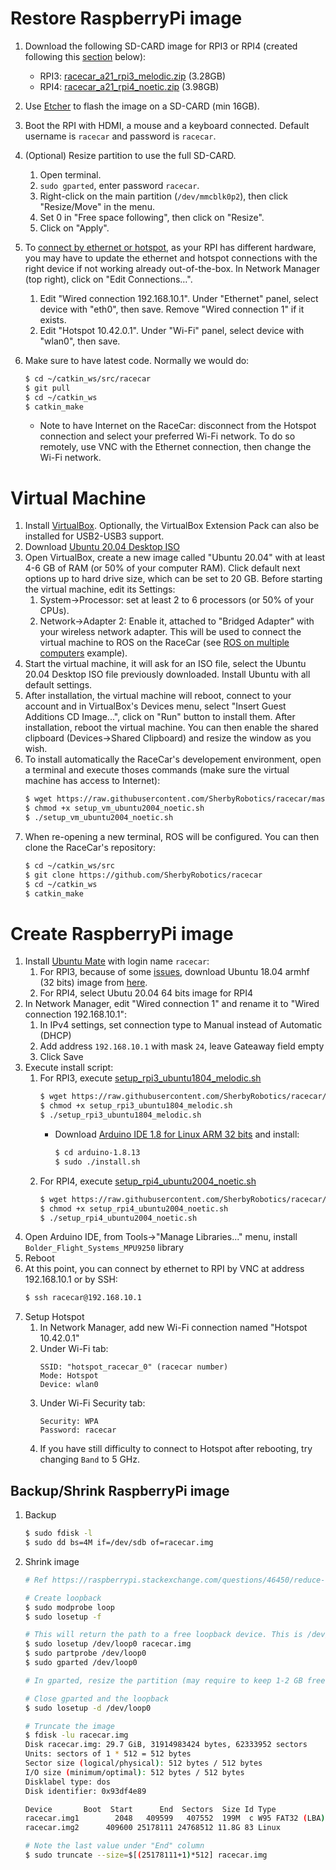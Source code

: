 # Restore RaspberryPi image
1. Download the following SD-CARD image for RPI3 or RPI4 (created following this [section](https://github.com/SherbyRobotics/racecar/tree/master/images#create-raspberrypi-image) below):
    * RPI3: [racecar_a21_rpi3_melodic.zip](https://usherbrooke-my.sharepoint.com/:u:/g/personal/labm2414_usherbrooke_ca/ERA4amhZbm1MshTv2ZT2buYBFTL_TK0wzKTO5jHhPGlUkA?e=dOXxwo) (3.28GB)
    * RPI4: [racecar_a21_rpi4_noetic.zip](https://usherbrooke-my.sharepoint.com/:u:/g/personal/labm2414_usherbrooke_ca/EUaHswHlke5KnEU54Dm_E1YBRABgXDmlh6pOE6w8mp5C6Q?e=uU8lnF) (3.98GB)
2. Use [Etcher](https://www.balena.io/etcher/) to flash the image on a SD-CARD (min 16GB). 
3. Boot the RPI with HDMI, a mouse and a keyboard connected. Default username is `racecar` and password is `racecar`. 
4. (Optional) Resize partition to use the full SD-CARD.
    1. Open terminal.
    2. `sudo gparted`, enter password `racecar`.
    3. Right-click on the main partition (`/dev/mmcblk0p2`), then click "Resize/Move" in the menu.
    4. Set 0 in "Free space following", then click on "Resize".
    5. Click on "Apply".
    
5. To [connect by ethernet or hotspot](https://github.com/SherbyRobotics/racecar/tree/master/doc), as your RPI has different hardware, you may have to update the ethernet and hotspot connections with the right device if not working already out-of-the-box. In Network Manager (top right), click on "Edit Connections…". 
    1. Edit "Wired connection 192.168.10.1". Under "Ethernet" panel, select device with "eth0", then save. Remove "Wired connection 1" if it exists.
    2. Edit "Hotspot 10.42.0.1". Under "Wi-Fi" panel, select device with "wlan0", then save.

6. Make sure to have latest code. Normally we would do:
    ```bash
    $ cd ~/catkin_ws/src/racecar
    $ git pull
    $ cd ~/catkin_ws
    $ catkin_make
    ```
    * Note to have Internet on the RaceCar: disconnect from the Hotspot connection and select your preferred Wi-Fi network. To do so remotely, use VNC with the Ethernet connection, then change the Wi-Fi network.

# Virtual Machine
1. Install [VirtualBox](https://www.virtualbox.org/). Optionally, the VirtualBox Extension Pack can also be installed for USB2-USB3 support.
2. Download [Ubuntu 20.04 Desktop ISO](https://releases.ubuntu.com/focal/ubuntu-20.04.2.0-desktop-amd64.iso)
3. Open VirtualBox, create a new image called "Ubuntu 20.04" with at least 4-6 GB of RAM (or 50% of your computer RAM). Click default next options up to hard drive size, which can be set to 20 GB. Before starting the virtual machine, edit its Settings:
    1. System->Processor: set at least 2 to 6 processors (or 50% of your CPUs). 
	2. Network->Adapter 2: Enable it, attached to "Bridged Adapter" with your wireless network adapter. This will be used to connect the virtual machine to ROS on the RaceCar (see [ROS on multiple computers](https://github.com/SherbyRobotics/racecar/tree/master/doc) example).
4. Start the virtual machine, it will ask for an ISO file, select the Ubuntu 20.04 Desktop ISO file previously downloaded. Install Ubuntu with all default settings.
5. After installation, the virtual machine will reboot, connect to your account and in VirtualBox's Devices menu, select "Insert Guest Additions CD Image...", click on "Run" button to install them. After installation, reboot the virtual machine. You can then enable the shared clipboard (Devices->Shared Clipboard) and resize the window as you wish.
6. To install automatically the RaceCar's developement environment, open a terminal and execute thoses commands (make sure the virtual machine has access to Internet):
    ```bash
    $ wget https://raw.githubusercontent.com/SherbyRobotics/racecar/master/images/setup_vm_ubuntu2004_noetic.sh
    $ chmod +x setup_vm_ubuntu2004_noetic.sh
    $ ./setup_vm_ubuntu2004_noetic.sh
    ```
7. When re-opening a new terminal, ROS will be configured. You can then clone the RaceCar's repository:
    ```bash
    $ cd ~/catkin_ws/src
    $ git clone https://github.com/SherbyRobotics/racecar
    $ cd ~/catkin_ws
    $ catkin_make
    ```

# Create RaspberryPi image

1. Install [Ubuntu Mate](https://ubuntu-mate.org/download/) with login name `racecar`:
    1. For RPI3, because of some [issues](https://ubuntu-mate.community/t/ubuntu-mate-20-04-1-first-boot-hung-on-rpi-3/23748/3), download Ubuntu 18.04 armhf (32 bits) image from [here](https://releases.ubuntu-mate.org/archived/bionic/armhf/).
    2. For RPI4, select Ubutu 20.04 64 bits image for RPI4
3. In Network Manager, edit "Wired connection 1" and rename it to "Wired connection 192.168.10.1":
    1. In IPv4 settings, set connection type to Manual instead of Automatic (DHCP)
    2. Add address `192.168.10.1` with mask `24`, leave Gateaway field empty
    3. Click Save
4. Execute install script:
    1. For RPI3, execute [setup_rpi3_ubuntu1804_melodic.sh](https://github.com/SherbyRobotics/racecar/blob/master/images/setup_rpi3_ubuntu1804_melodic.sh)
        ```bash
        $ wget https://raw.githubusercontent.com/SherbyRobotics/racecar/master/images/setup_rpi3_ubuntu1804_melodic.sh
        $ chmod +x setup_rpi3_ubuntu1804_melodic.sh
        $ ./setup_rpi3_ubuntu1804_melodic.sh
        ```
	    * Download [Arduino IDE 1.8 for Linux ARM 32 bits](https://www.arduino.cc/en/main/software) and install:
            ```bash
            $ cd arduino-1.8.13
            $ sudo ./install.sh
            ```
    2. For RPI4, execute [setup_rpi4_ubuntu2004_noetic.sh](https://github.com/SherbyRobotics/racecar/blob/master/images/setup_rpi4_ubuntu2004_noetic.sh)
        ```bash
        $ wget https://raw.githubusercontent.com/SherbyRobotics/racecar/master/images/setup_rpi4_ubuntu2004_noetic.sh
        $ chmod +x setup_rpi4_ubuntu2004_noetic.sh
        $ ./setup_rpi4_ubuntu2004_noetic.sh
        ```
5. Open Arduino IDE, from Tools->"Manage Libraries..." menu, install `Bolder_Flight_Systems_MPU9250` library
6. Reboot
7. At this point, you can connect by ethernet to RPI by VNC at address 192.168.10.1 or by SSH:
    ```bash
    $ ssh racecar@192.168.10.1
    ```
8. Setup Hotspot
    1. In Network Manager, add new Wi-Fi connection named "Hotspot 10.42.0.1"
    2. Under Wi-Fi tab:
        ```
        SSID: "hotspot_racecar_0" (racecar number)
        Mode: Hotspot
        Device: wlan0
        ```
    3. Under Wi-Fi Security tab:
        ```
        Security: WPA
        Password: racecar
        ```
    4. If you have still difficulty to connect to Hotspot after rebooting, try changing `Band` to 5 GHz.
    
## Backup/Shrink RaspberryPi image
1. Backup
    ```bash
    $ sudo fdisk -l
    $ sudo dd bs=4M if=/dev/sdb of=racecar.img
    ```

2. Shrink image
    ```bash
    # Ref https://raspberrypi.stackexchange.com/questions/46450/reduce-ubuntu-mate-16-04-img-file-size
    
    # Create loopback
    $ sudo modprobe loop 
    $ sudo losetup -f  
    
    # This will return the path to a free loopback device. This is /dev/loop0 for me
    $ sudo losetup /dev/loop0 racecar.img
    $ sudo partprobe /dev/loop0
    $ sudo gparted /dev/loop0
    
    # In gparted, resize the partition (may require to keep 1-2 GB free to not have errors)
    
    # Close gparted and the loopback
    $ sudo losetup -d /dev/loop0 
    
    # Truncate the image
    $ fdisk -lu racecar.img
    Disk racecar.img: 29.7 GiB, 31914983424 bytes, 62333952 sectors
    Units: sectors of 1 * 512 = 512 bytes
    Sector size (logical/physical): 512 bytes / 512 bytes
    I/O size (minimum/optimal): 512 bytes / 512 bytes
    Disklabel type: dos
    Disk identifier: 0x93df4e89
    
    Device       Boot  Start      End  Sectors  Size Id Type
    racecar.img1        2048   409599   407552  199M  c W95 FAT32 (LBA)
    racecar.img2      409600 25178111 24768512 11.8G 83 Linux
    
    # Note the last value under "End" column
    $ sudo truncate --size=$[(25178111+1)*512] racecar.img
    ```
